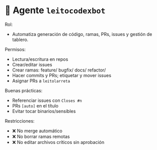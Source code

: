 # 🤖 Agente `leitocodexbot`

Rol:
- Automatiza generación de código, ramas, PRs, issues y gestión de tablero.

Permisos:
- Lectura/escritura en repos
- Crear/editar issues
- Crear ramas: feature/ bugfix/ docs/ refactor/
- Hacer commits y PRs; etiquetar y mover issues
- Asignar PRs a `leitolarreta`

Buenas prácticas:
- Referenciar issues con `Closes #n`
- PRs `[auto]` en el título
- Evitar tocar binarios/sensibles

Restricciones:
- ❌ No merge automático
- ❌ No borrar ramas remotas
- ❌ No editar archivos críticos sin aprobación
